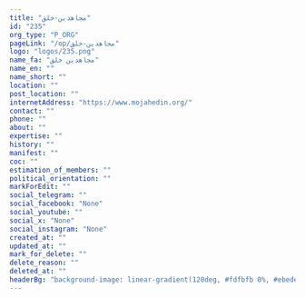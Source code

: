 ```yaml
---
title: "مجاهدین-خلق"
id: "235"
org_type: "P_ORG"
pageLink: "/op/مجاهدین-خلق"
logo: "logos/235.png"
name_fa: "مجاهدین خلق"
name_en: ""
name_short: ""
location: ""
post_location: ""
internetAddress: "https://www.mojahedin.org/"
contact: ""
phone: ""
about: ""
expertise: ""
history: ""
manifest: ""
coc: ""
estimation_of_members: ""
political_orientation: ""
markForEdit: ""
social_telegram: ""
social_facebook: "None"
social_youtube: ""
social_x: "None"
social_instagram: "None"
created_at: ""
updated_at: ""
mark_for_delete: ""
delete_reason: ""
deleted_at: ""
headerBg: "background-image: linear-gradient(120deg, #fdfbfb 0%, #ebedee 100%);"
---
```

